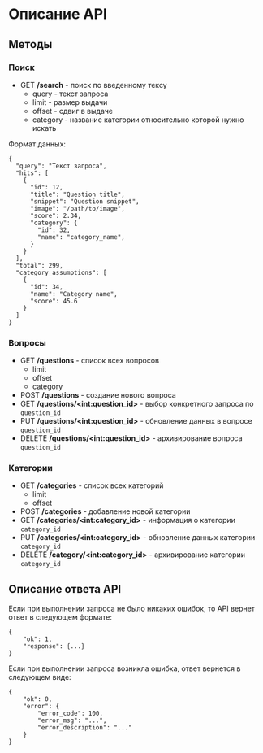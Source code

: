 # Описание API

## Методы


### Поиск

- GET **/search** - поиск по введенному тексу
    - query - текст запроса
    - limit - размер выдачи
    - offset - сдвиг в выдаче
    - category -  название категории относительно которой нужно искать

Формат данных: 
```
{
  "query": "Текст запроса",
  "hits": [
    {
      "id": 12,
      "title": "Question title",
      "snippet": "Question snippet",
      "image": "/path/to/image",
      "score": 2.34,
      "category": {
        "id": 32,
        "name": "category_name",
      }
    }
  ],
  "total": 299,
  "category_assumptions": [
    {
      "id": 34,
      "name": "Category name",
      "score": 45.6
    }
  ]
}
```


### Вопросы

- GET **/questions** - список всех вопросов
    - limit
    - offset
    - category
- POST **/questions** - создание нового вопроса
- GET **/questions/&lt;int:question_id&gt;** - выбор конкретного запроса по `question_id`
- PUT **/questions/&lt;int:question_id&gt;** - обновление данных в вопросе `question_id`
- DELETE **/questions/&lt;int:question_id&gt;** - архивирование вопроса `question_id`


### Категории

- GET **/categories** - список всех категорий
    - limit
    - offset
- POST **/categories** - добавление новой категории
- GET **/categories/&lt;int:category_id&gt;** - информация о категории `category_id`
- PUT **/categories/&lt;int:category_id&gt;** - обновление данных категории `category_id`
- DELETE **/category/&lt;int:category_id&gt;** - архивирование категории `category_id`



## Описание ответа API

Если при выполнении запроса не было никаких ошибок, то API вернет ответ в следующем формате:

```
{
    "ok": 1,
    "response": {...}
}
```

Если при выполнении запроса возникла ошибка, ответ вернется в следующем виде:

```
{
    "ok": 0,
    "error": {
        "error_code": 100,
        "error_msg": "...",
        "error_description": "..."
    }
}
```
